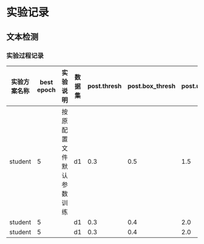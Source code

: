 # 实验记录

## 文本检测

### 实验过程记录

| 实验方案名称  | best epoch | 实验说明 | 数据集 | post.thresh | post.box_thresh | post.unclip_ratio | post.image_size | precision | recall | hmean |
| --- | --- | --- | --- | --- | --- |---| --- | --- | --- | --- |
| student | 5 | 按原配置文件默认参数训练 | d1 | 0.3 | 0.5 | 1.5 | 1024 | 0.5775656324582339 | 0.502471821237888 | 0.5374081319727172 |
| student | 5 | | d1 | 0.3 | 0.4 | 2.0 | 1024 | 0.6047722342733188 | 0.5513150088985564 | 0.5768076962863349 |
| student | 5 | | d1 | 0.3 | 0.4 | 2.0 | 2048 | 0.39934574735782585 | 0.6276448487245403 | 0.4881199538638985 |
